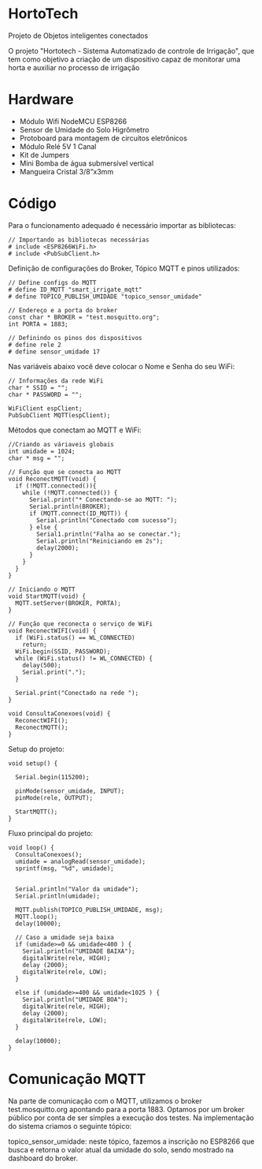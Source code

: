 # HortoTech
Projeto de Objetos inteligentes conectados


O projeto "Hortotech - Sistema Automatizado de controle de Irrigação", que tem como objetivo a criação de um dispositivo capaz de monitorar uma horta e auxiliar no processo de irrigação 


# Hardware
- Módulo Wifi NodeMCU ESP8266
- Sensor de Umidade do Solo Higrômetro
- Protoboard para montagem de circuitos eletrônicos
- Módulo Relé 5V 1 Canal
- Kit de Jumpers
- Mini Bomba de água submersível vertical
- Mangueira Cristal 3/8”x3mm


# Código
Para o funcionamento adequado é necessário importar as bibliotecas:
```
// Importando as bibliotecas necessárias
# include <ESP8266WiFi.h>
# include <PubSubClient.h>
```
Definição de configurações do Broker, Tópico MQTT e pinos utilizados:
```
// Define configs do MQTT
# define ID_MQTT "smart_irrigate_mqtt"
# define TOPICO_PUBLISH_UMIDADE "topico_sensor_umidade"

// Endereço e a porta do broker
const char * BROKER = "test.mosquitto.org";
int PORTA = 1883;

// Definindo os pinos dos dispositivos
# define rele 2
# define sensor_umidade 17
```
Nas variáveis abaixo você deve colocar o Nome e Senha do seu WiFi:
```
// Informações da rede WiFi
char * SSID = "";
char * PASSWORD = "";

WiFiClient espClient;
PubSubClient MQTT(espClient);

```
Métodos que conectam ao MQTT e WiFi:
```
//Criando as váriaveis globais
int umidade = 1024;
char * msg = "";

// Função que se conecta ao MQTT
void ReconectMQTT(void) {
  if (!MQTT.connected()){
    while (!MQTT.connected()) {
      Serial.print("* Conectando-se ao MQTT: ");
      Serial.println(BROKER);
      if (MQTT.connect(ID_MQTT)) {
        Serial.println("Conectado com sucesso");
      } else {
        Serial1.println("Falha ao se conectar.");
        Serial.println("Reiniciando em 2s");
        delay(2000);
      }
    }
  }
}

// Iniciando o MQTT
void StartMQTT(void) {
  MQTT.setServer(BROKER, PORTA);
}

// Função que reconecta o serviço de WiFi
void ReconectWIFI(void) {
  if (WiFi.status() == WL_CONNECTED)
    return;
  WiFi.begin(SSID, PASSWORD);
  while (WiFi.status() != WL_CONNECTED) {
    delay(500);
    Serial.print(".");
  }

  Serial.print("Conectado na rede ");
}

void ConsultaConexoes(void) {
  ReconectWIFI(); 
  ReconectMQTT(); 
}
```
Setup do projeto:
```
void setup() {

  Serial.begin(115200);

  pinMode(sensor_umidade, INPUT);
  pinMode(rele, OUTPUT);

  StartMQTT();
}

```
Fluxo principal do projeto:
```
void loop() {
  ConsultaConexoes();
  umidade = analogRead(sensor_umidade);
  sprintf(msg, "%d", umidade);
  
  
  Serial.println("Valor da umidade");
  Serial.println(umidade);

  MQTT.publish(TOPICO_PUBLISH_UMIDADE, msg);
  MQTT.loop();
  delay(10000);
  
  // Caso a umidade seja baixa
  if (umidade>=0 && umidade<400 ) {
    Serial.println("UMIDADE BAIXA");
    digitalWrite(rele, HIGH);
    delay (2000);
    digitalWrite(rele, LOW);
  }

  else if (umidade>=400 && umidade<1025 ) {
    Serial.println("UMIDADE BOA");
    digitalWrite(rele, HIGH);
    delay (2000);
    digitalWrite(rele, LOW);
  }
  
  delay(10000);
}

```
# Comunicação MQTT
Na parte de comunicação com o MQTT, utilizamos o broker test.mosquitto.org apontando para a porta 1883. Optamos por um broker público por conta de ser simples a execução dos testes. Na implementação do sistema criamos o seguinte tópico:

topico_sensor_umidade: neste tópico, fazemos a inscrição no ESP8266 que busca e retorna o valor atual da umidade do solo, sendo mostrado na dashboard do broker.
